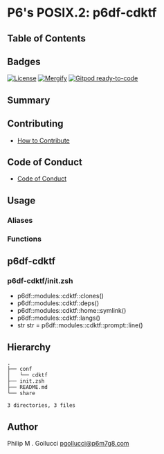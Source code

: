 # P6's POSIX.2: p6df-cdktf

## Table of Contents

## Badges

[![License](https://img.shields.io/badge/License-Apache%202.0-yellowgreen.svg)](https://opensource.org/licenses/Apache-2.0)
[![Mergify](https://img.shields.io/endpoint.svg?url=https://gh.mergify.io/badges//p6df-cdktf/&style=flat)](https://mergify.io)
[![Gitpod ready-to-code](https://img.shields.io/badge/Gitpod-ready--to--code-blue?logo=gitpod)](<https://gitpod.io/#https://github.com//p6df-cdktf>)

## Summary

## Contributing

- [How to Contribute](<https://github.com//.github/blob/main/CONTRIBUTING.md>)

## Code of Conduct

- [Code of Conduct](<https://github.com//.github/blob/main/CODE_OF_CONDUCT.md>)

## Usage

### Aliases

### Functions

## p6df-cdktf

### p6df-cdktf/init.zsh

- p6df::modules::cdktf::clones()
- p6df::modules::cdktf::deps()
- p6df::modules::cdktf::home::symlink()
- p6df::modules::cdktf::langs()
- str str = p6df::modules::cdktf::prompt::line()

## Hierarchy

```text
.
├── conf
│   └── cdktf
├── init.zsh
├── README.md
└── share

3 directories, 3 files
```

## Author

Philip M . Gollucci <pgollucci@p6m7g8.com>
